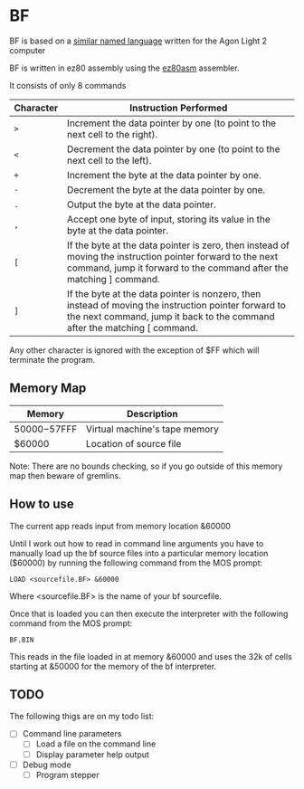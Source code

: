 # BF

BF is based on a [similar named language](https://en.wikipedia.org/wiki/Brainfuck) written for the Agon Light 2 computer

BF is written in ez80 assembly using the [ez80asm](https://github.com/envenomator/agon-ez80asm) assembler.

It consists of only 8 commands

| Character | Instruction Performed |
| --------- | --------------------- |
| `>` | Increment the data pointer by one (to point to the next cell to the right). |
| `<` | Decrement the data pointer by one (to point to the next cell to the left). |
| `+` | Increment the byte at the data pointer by one. |
| `-` | Decrement the byte at the data pointer by one. |
| `.` | Output the byte at the data pointer. |
| `,` | Accept one byte of input, storing its value in the byte at the data pointer. |
| `[` | If the byte at the data pointer is zero, then instead of moving the instruction pointer forward to the next command, jump it forward to the command after the matching ] command. |
| `]` | If the byte at the data pointer is nonzero, then instead of moving the instruction pointer forward to the next command, jump it back to the command after the matching [ command. |

Any other character is ignored with the exception of $FF which will terminate the program.

## Memory Map

| Memory | Description |
| ------ | ----------- |
| $50000-$57FFF | Virtual machine's tape memory |
| $60000 | Location of source file |

Note: There are no bounds checking, so if you go outside of this memory map then beware of gremlins.

## How to use

The current app reads input from memory location &60000

Until I work out how to read in command line arguments you have to manually load up the bf source files into a particular memory location ($60000) by running the following command from the MOS prompt:

    LOAD <sourcefile.BF> &60000

Where <sourcefile.BF> is the name of your bf sourcefile.

Once that is loaded you can then execute the interpreter with the following command from the MOS prompt:

    BF.BIN

This reads in the file loaded in at memory &60000 and uses the 32k of cells starting at &50000 for the memory of the bf interpreter.

## TODO

The following thigs are on my todo list:

- [ ] Command line parameters
  - [ ] Load a file on the command line
  - [ ] Display parameter help output
- [ ] Debug mode
  - [ ] Program stepper
